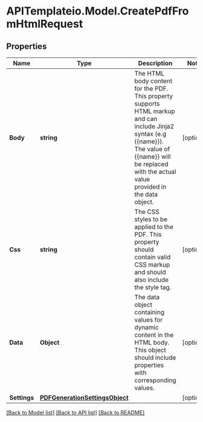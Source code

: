 # APITemplateio.Model.CreatePdfFromHtmlRequest

## Properties

Name | Type | Description | Notes
------------ | ------------- | ------------- | -------------
**Body** | **string** | The HTML body content for the PDF. This property supports HTML markup and can include Jinja2 syntax (e.g {{name}}). The value of {{name}} will be replaced with the actual value provided in the data object.  | [optional] 
**Css** | **string** | The CSS styles to be applied to the PDF. This property should contain valid CSS markup and should also include the style tag.  | [optional] 
**Data** | **Object** | The data object containing values for dynamic content in the HTML body. This object should include properties with corresponding values.  | [optional] 
**Settings** | [**PDFGenerationSettingsObject**](PDFGenerationSettingsObject.md) |  | [optional] 

[[Back to Model list]](../README.md#documentation-for-models) [[Back to API list]](../README.md#documentation-for-api-endpoints) [[Back to README]](../README.md)

